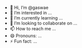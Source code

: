 - 👋 Hi, I’m @gaswae
- 👀 I’m interested in ...
- 🌱 I’m currently learning ...
- 💞️ I’m looking to collaborate on ...
- 📫 How to reach me ...
- 😄 Pronouns: ...
- ⚡ Fun fact: ...

<!---
gaswae/gaswae is a ✨ special ✨ repository because its `README.md` (this file) appears on your GitHub profile.
You can click the Preview link to take a look at your changes.
--->
